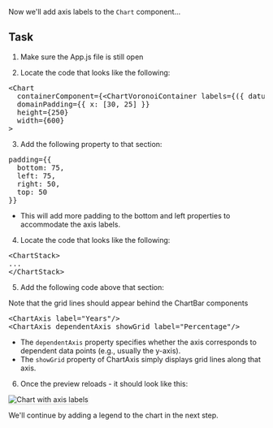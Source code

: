 Now we'll add axis labels to the `Chart` component...

## Task

1) Make sure the App.js file is still open

2) Locate the code that looks like the following:

<pre class="file">
&lt;Chart
  containerComponent={&lt;ChartVoronoiContainer labels={({ datum }) =&gt; `${datum.name}: ${datum.y}`} /&gt;}
  domainPadding={{ x: [30, 25] }}
  height={250}
  width={600}
&gt;
</pre>

3) Add the following property to that section:

<pre class="file" data-target="clipboard">
padding={{
  bottom: 75,
  left: 75,
  right: 50,
  top: 50
}}
</pre>

- This will add more padding to the bottom and left properties to accommodate the axis labels.

4) Locate the code that looks like the following:

<pre class="file">
&lt;ChartStack&gt;
...
&lt;/ChartStack&gt;
</pre>

5) Add the following code above that section:

Note that the grid lines should appear behind the ChartBar components

<pre class="file" data-target="clipboard">
&lt;ChartAxis label=&quot;Years&quot;/&gt;
&lt;ChartAxis dependentAxis showGrid label=&quot;Percentage&quot;/&gt;
</pre>

- The `dependentAxis` property specifies whether the axis corresponds to dependent data points (e.g., usually the y-axis). 
- The `showGrid` property of ChartAxis simply displays grid lines along that axis. 

6) Once the preview reloads - it should look like this:
<img src="module-stack/assets/axis.png" alt="Chart with axis labels" style="box-shadow: rgba(3, 3, 3, 0.2) 0px 1.25px 2.5px 0px;" />

We'll continue by adding a legend to the chart in the next step.
